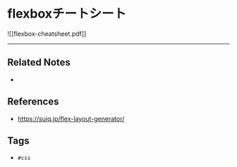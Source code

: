 # flexboxチートシート
![[flexbox-cheatsheet.pdf]]

---
## Related Notes
- 

## References
- https://suiq.jp/flex-layout-generator/

## Tags
- `#css`